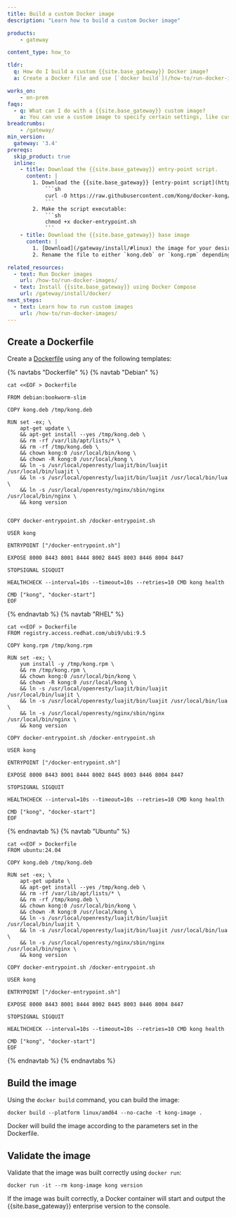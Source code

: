 ```yaml
---
title: Build a custom Docker image
description: "Learn how to build a custom Docker image"

products:
    - gateway

content_type: how_to

tldr: 
  q: How do I build a custom {{site.base_gateway}} Docker image?
  a: Create a Docker file and use [`docker build`](/how-to/run-docker-images/) to build the image.

works_on:
    - on-prem
faqs:
  - q: What can I do with a {{site.base_gateway}} custom image?
    a: You can use a custom image to specify certain settings, like custom [ports](/gateway/network/) or [`kong.conf`](/gateway/manage-kong-conf/) parameters. This can be useful if your organization has certain requirements or other software that they use in conjunction with their API gateway. You can also use custom images in automation pipelines.
breadcrumbs:
    - /gateway/
min_version:
  gateway: '3.4'
prereqs:
  skip_product: true 
  inline:
    - title: Download the {{site.base_gateway}} entry-point script.
      content: |
        1. Download the {{site.base_gateway}} [entry-point script](https://raw.githubusercontent.com/Kong/docker-kong/master/docker-entrypoint.sh):
            ```sh
            curl -O https://raw.githubusercontent.com/Kong/docker-kong/master/docker-entrypoint.sh
            ```
        2. Make the script executable:
            ```sh
            chmod +x docker-entrypoint.sh
            ```
    - title: Download the {{site.base_gateway}} base image
      content: |
        1. [Download](/gateway/install/#linux) the image for your desired operating system.
        2. Rename the file to either `kong.deb` or `kong.rpm` depending on the package.

related_resources:
  - text: Run Docker images
    url: /how-to/run-docker-images/
  - text: Install {{site.base_gateway}} using Docker Compose
    url: /gateway/install/docker/
next_steps:
  - text: Learn how to run custom images 
    url: /how-to/run-docker-images/
---
```



## Create a Dockerfile

Create a [Dockerfile](https://docs.docker.com/reference/dockerfile/) using any of the following templates:

{% navtabs "Dockerfile" %}
{% navtab "Debian" %}
```
cat <<EOF > Dockerfile

FROM debian:bookworm-slim
   
COPY kong.deb /tmp/kong.deb
   
RUN set -ex; \
    apt-get update \
    && apt-get install --yes /tmp/kong.deb \
    && rm -rf /var/lib/apt/lists/* \
    && rm -rf /tmp/kong.deb \
    && chown kong:0 /usr/local/bin/kong \
    && chown -R kong:0 /usr/local/kong \
    && ln -s /usr/local/openresty/luajit/bin/luajit /usr/local/bin/luajit \
    && ln -s /usr/local/openresty/luajit/bin/luajit /usr/local/bin/lua \
    && ln -s /usr/local/openresty/nginx/sbin/nginx /usr/local/bin/nginx \
    && kong version
   
   
COPY docker-entrypoint.sh /docker-entrypoint.sh
   
USER kong
   
ENTRYPOINT ["/docker-entrypoint.sh"]
   
EXPOSE 8000 8443 8001 8444 8002 8445 8003 8446 8004 8447
   
STOPSIGNAL SIGQUIT
   
HEALTHCHECK --interval=10s --timeout=10s --retries=10 CMD kong health
   
CMD ["kong", "docker-start"]
EOF
```
{% endnavtab %}
{% navtab "RHEL" %}
```
cat <<EOF > Dockerfile
FROM registry.access.redhat.com/ubi9/ubi:9.5
   
COPY kong.rpm /tmp/kong.rpm
   
RUN set -ex; \
    yum install -y /tmp/kong.rpm \
    && rm /tmp/kong.rpm \
    && chown kong:0 /usr/local/bin/kong \
    && chown -R kong:0 /usr/local/kong \
    && ln -s /usr/local/openresty/luajit/bin/luajit /usr/local/bin/luajit \
    && ln -s /usr/local/openresty/luajit/bin/luajit /usr/local/bin/lua \
    && ln -s /usr/local/openresty/nginx/sbin/nginx /usr/local/bin/nginx \
    && kong version
   
COPY docker-entrypoint.sh /docker-entrypoint.sh
   
USER kong
   
ENTRYPOINT ["/docker-entrypoint.sh"]
   
EXPOSE 8000 8443 8001 8444 8002 8445 8003 8446 8004 8447
   
STOPSIGNAL SIGQUIT
   
HEALTHCHECK --interval=10s --timeout=10s --retries=10 CMD kong health
   
CMD ["kong", "docker-start"]
EOF
```
{% endnavtab %}
{% navtab "Ubuntu" %}
```
cat <<EOF > Dockerfile
FROM ubuntu:24.04
   
COPY kong.deb /tmp/kong.deb
   
RUN set -ex; \
    apt-get update \
    && apt-get install --yes /tmp/kong.deb \
    && rm -rf /var/lib/apt/lists/* \
    && rm -rf /tmp/kong.deb \
    && chown kong:0 /usr/local/bin/kong \
    && chown -R kong:0 /usr/local/kong \
    && ln -s /usr/local/openresty/luajit/bin/luajit /usr/local/bin/luajit \
    && ln -s /usr/local/openresty/luajit/bin/luajit /usr/local/bin/lua \
    && ln -s /usr/local/openresty/nginx/sbin/nginx /usr/local/bin/nginx \
    && kong version
   
COPY docker-entrypoint.sh /docker-entrypoint.sh
   
USER kong
   
ENTRYPOINT ["/docker-entrypoint.sh"]
   
EXPOSE 8000 8443 8001 8444 8002 8445 8003 8446 8004 8447
   
STOPSIGNAL SIGQUIT
   
HEALTHCHECK --interval=10s --timeout=10s --retries=10 CMD kong health
   
CMD ["kong", "docker-start"]
EOF
```
{% endnavtab %}
{% endnavtabs %}

## Build the image

Using the `docker build` command, you can build the image: 

```
docker build --platform linux/amd64 --no-cache -t kong-image .
```

Docker will build the image according to the parameters set in the Dockerfile.

## Validate the image

Validate that the image was built correctly using `docker run`: 

```
docker run -it --rm kong-image kong version
```

If the image was built correctly, a Docker container will start and output the {{site.base_gateway}} enterprise version to the console. 